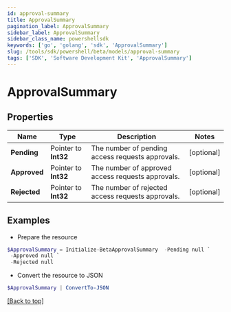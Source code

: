 ```yaml
---
id: approval-summary
title: ApprovalSummary
pagination_label: ApprovalSummary
sidebar_label: ApprovalSummary
sidebar_class_name: powershellsdk
keywords: ['go', 'golang', 'sdk', 'ApprovalSummary'] 
slug: /tools/sdk/powershell/beta/models/approval-summary
tags: ['SDK', 'Software Development Kit', 'ApprovalSummary']
---
```



# ApprovalSummary

## Properties

Name | Type | Description | Notes
------------ | ------------- | ------------- | -------------
**Pending** |  Pointer to **Int32** | The number of pending access requests approvals. | [optional] 
**Approved** |  Pointer to **Int32** | The number of approved access requests approvals. | [optional] 
**Rejected** |  Pointer to **Int32** | The number of rejected access requests approvals. | [optional] 

## Examples

- Prepare the resource
```powershell
$ApprovalSummary = Initialize-BetaApprovalSummary  -Pending null `
 -Approved null `
 -Rejected null
```

- Convert the resource to JSON
```powershell
$ApprovalSummary | ConvertTo-JSON
```


[[Back to top]](#) 


